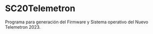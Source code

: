 # SC20Telemetron
Programa para generación del Firmware y Sistema operativo del Nuevo Telemetron 2023.
